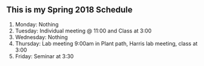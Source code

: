 ## This is my Spring 2018 Schedule
1. Monday: Nothing
2. Tuesday: Individual meeting @ 11:00 and Class at 3:00
3. Wednesday: Nothing
4. Thursday: Lab meeting 9:00am in Plant path, Harris lab meeting, class at 3:00
5. Friday: Seminar at 3:30
